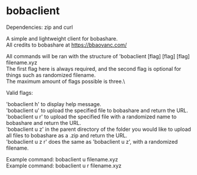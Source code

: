 # bobaclient

Dependencies: zip and curl

A simple and lightweight client for bobashare.\
All credits to bobashare at https://bbaovanc.com/

All commands will be ran with the structure of 'bobaclient [flag] [flag] [flag] filename.xyz\
The first flag here is always required, and the second flag is optional for things such as randomized filename.\
The maximum amount of flags possible is three.\

Valid flags:

'bobaclient h' to display help message.\
'bobaclient u' to upload the specified file to bobashare and return the URL.
'bobaclient u r' to upload the specified file with a randomized name to bobashare and return the URL.\
'bobaclient u z' in the parent directory of the folder you would like to upload all files to bobashare as a .zip and return the URL.\
'bobaclient u z r' does the same as 'bobaclient u z', with a randomized filename.

Example command: bobaclient u filename.xyz\
Example command: bobaclient u r filename.xyz
